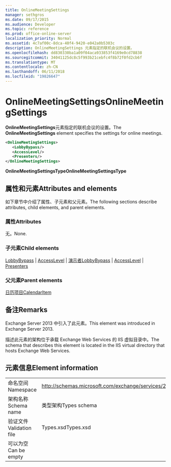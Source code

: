 ```yaml
---
title: OnlineMeetingSettings
manager: sethgros
ms.date: 09/17/2015
ms.audience: Developer
ms.topic: reference
ms.prod: office-online-server
localization_priority: Normal
ms.assetid: 4c7af00c-8dca-40f4-9420-e042a0b5303c
description: OnlineMeetingSettings 元素指定的联机会议的设置。
ms.openlocfilehash: dd830330ba1a09f04aca933853f4169e0cd78838
ms.sourcegitcommit: 34041125dc8c5f993b21cebfc4f8b72f0fd2cb6f
ms.translationtype: MT
ms.contentlocale: zh-CN
ms.lasthandoff: 06/11/2018
ms.locfileid: "19826647"
---
```

# <a name="onlinemeetingsettings"></a><span data-ttu-id="793d1-103">OnlineMeetingSettings</span><span class="sxs-lookup"><span data-stu-id="793d1-103">OnlineMeetingSettings</span></span>

<span data-ttu-id="793d1-104">**OnlineMeetingSettings**元素指定的联机会议的设置。</span><span class="sxs-lookup"><span data-stu-id="793d1-104">The **OnlineMeetingSettings** element specifies the settings for online meetings.</span></span> 
  
```XML
<OnlineMeetingSettings>
   <LobbyBypass/>
   <AccessLevel/>
   <Presenters/>
</OnlineMeetingSettings>
```

 <span data-ttu-id="793d1-105">**OnlineMeetingSettingsType**</span><span class="sxs-lookup"><span data-stu-id="793d1-105">**OnlineMeetingSettingsType**</span></span>
## <a name="attributes-and-elements"></a><span data-ttu-id="793d1-106">属性和元素</span><span class="sxs-lookup"><span data-stu-id="793d1-106">Attributes and elements</span></span>

<span data-ttu-id="793d1-107">如下章节中介绍了属性、子元素和父元素。</span><span class="sxs-lookup"><span data-stu-id="793d1-107">The following sections describe attributes, child elements, and parent elements.</span></span>
  
### <a name="attributes"></a><span data-ttu-id="793d1-108">属性</span><span class="sxs-lookup"><span data-stu-id="793d1-108">Attributes</span></span>

<span data-ttu-id="793d1-109">无。</span><span class="sxs-lookup"><span data-stu-id="793d1-109">None.</span></span>
  
### <a name="child-elements"></a><span data-ttu-id="793d1-110">子元素</span><span class="sxs-lookup"><span data-stu-id="793d1-110">Child elements</span></span>

<span data-ttu-id="793d1-111">[LobbyBypass](lobbybypass.md) | [AccessLevel](accesslevel.md) | [演示者](presenters.md)</span><span class="sxs-lookup"><span data-stu-id="793d1-111">[LobbyBypass](lobbybypass.md) | [AccessLevel](accesslevel.md) | [Presenters](presenters.md)</span></span>
  
### <a name="parent-elements"></a><span data-ttu-id="793d1-112">父元素</span><span class="sxs-lookup"><span data-stu-id="793d1-112">Parent elements</span></span>

[<span data-ttu-id="793d1-113">日历项目</span><span class="sxs-lookup"><span data-stu-id="793d1-113">CalendarItem</span></span>](calendaritem.md)
  
## <a name="remarks"></a><span data-ttu-id="793d1-114">备注</span><span class="sxs-lookup"><span data-stu-id="793d1-114">Remarks</span></span>

<span data-ttu-id="793d1-115">Exchange Server 2013 中引入了此元素。</span><span class="sxs-lookup"><span data-stu-id="793d1-115">This element was introduced in Exchange Server 2013.</span></span>
  
<span data-ttu-id="793d1-116">描述此元素的架构位于承载 Exchange Web Services 的 IIS 虚拟目录中。</span><span class="sxs-lookup"><span data-stu-id="793d1-116">The schema that describes this element is located in the IIS virtual directory that hosts Exchange Web Services.</span></span>
  
## <a name="element-information"></a><span data-ttu-id="793d1-117">元素信息</span><span class="sxs-lookup"><span data-stu-id="793d1-117">Element information</span></span>

|||
|:-----|:-----|
|<span data-ttu-id="793d1-118">命名空间</span><span class="sxs-lookup"><span data-stu-id="793d1-118">Namespace</span></span>  <br/> |http://schemas.microsoft.com/exchange/services/2006/types  <br/> |
|<span data-ttu-id="793d1-119">架构名称</span><span class="sxs-lookup"><span data-stu-id="793d1-119">Schema name</span></span>  <br/> |<span data-ttu-id="793d1-120">类型架构</span><span class="sxs-lookup"><span data-stu-id="793d1-120">Types schema</span></span>  <br/> |
|<span data-ttu-id="793d1-121">验证文件</span><span class="sxs-lookup"><span data-stu-id="793d1-121">Validation file</span></span>  <br/> |<span data-ttu-id="793d1-122">Types.xsd</span><span class="sxs-lookup"><span data-stu-id="793d1-122">Types.xsd</span></span>  <br/> |
|<span data-ttu-id="793d1-123">可以为空</span><span class="sxs-lookup"><span data-stu-id="793d1-123">Can be empty</span></span>  <br/> ||
   

